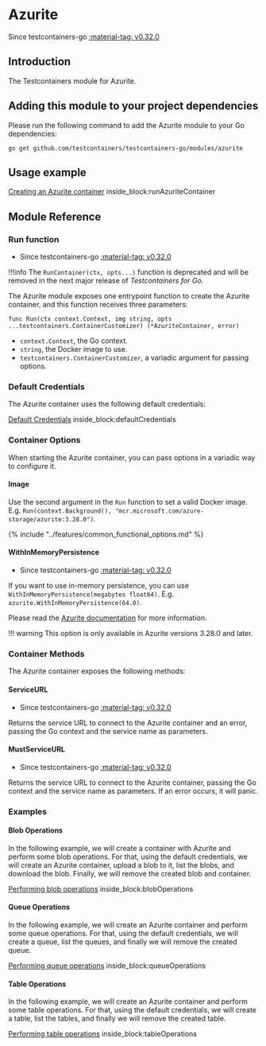 # Azurite

Since testcontainers-go <a href="https://github.com/testcontainers/testcontainers-go/releases/tag/v0.32.0"><span class="tc-version">:material-tag: v0.32.0</span></a>

## Introduction

The Testcontainers module for Azurite.

## Adding this module to your project dependencies

Please run the following command to add the Azurite module to your Go dependencies:

```
go get github.com/testcontainers/testcontainers-go/modules/azurite
```

## Usage example

<!--codeinclude-->
[Creating an Azurite container](../../modules/azurite/examples_test.go) inside_block:runAzuriteContainer
<!--/codeinclude-->

## Module Reference

### Run function

- Since testcontainers-go <a href="https://github.com/testcontainers/testcontainers-go/releases/tag/v0.32.0"><span class="tc-version">:material-tag: v0.32.0</span></a>

!!!info
    The `RunContainer(ctx, opts...)` function is deprecated and will be removed in the next major release of _Testcontainers for Go_.

The Azurite module exposes one entrypoint function to create the Azurite container, and this function receives three parameters:

```golang
func Run(ctx context.Context, img string, opts ...testcontainers.ContainerCustomizer) (*AzuriteContainer, error)
```

- `context.Context`, the Go context.
- `string`, the Docker image to use.
- `testcontainers.ContainerCustomizer`, a variadic argument for passing options.

### Default Credentials

The Azurite container uses the following default credentials:

<!--codeinclude-->
[Default Credentials](../../modules/azurite/azurite.go) inside_block:defaultCredentials
<!--/codeinclude-->

### Container Options

When starting the Azurite container, you can pass options in a variadic way to configure it.

#### Image

Use the second argument in the `Run` function to set a valid Docker image.
E.g. `Run(context.Background(), "mcr.microsoft.com/azure-storage/azurite:3.28.0")`.

{% include "../features/common_functional_options.md" %}

#### WithInMemoryPersistence

- Since testcontainers-go <a href="https://github.com/testcontainers/testcontainers-go/releases/tag/v0.32.0"><span class="tc-version">:material-tag: v0.32.0</span></a>

If you want to use in-memory persistence, you can use `WithInMemoryPersistence(megabytes float64)`. E.g. `azurite.WithInMemoryPersistence(64.0)`.

Please read the [Azurite documentation](https://github.com/Azure/Azurite?tab=readme-ov-file#use-in-memory-storage) for more information.

!!! warning
    This option is only available in Azurite versions 3.28.0 and later.

### Container Methods

The Azurite container exposes the following methods:

#### ServiceURL

- Since testcontainers-go <a href="https://github.com/testcontainers/testcontainers-go/releases/tag/v0.32.0"><span class="tc-version">:material-tag: v0.32.0</span></a>

Returns the service URL to connect to the Azurite container and an error, passing the Go context and the service name as parameters.

#### MustServiceURL

- Since testcontainers-go <a href="https://github.com/testcontainers/testcontainers-go/releases/tag/v0.32.0"><span class="tc-version">:material-tag: v0.32.0</span></a>

Returns the service URL to connect to the Azurite container, passing the Go context and the service name as parameters. If an error occurs, it will panic.

### Examples

#### Blob Operations

In the following example, we will create a container with Azurite and perform some blob operations. For that, using the default
credentials, we will create an Azurite container, upload a blob to it, list the blobs, and download the blob. Finally, we will remove the created blob and container.

<!--codeinclude-->
[Performing blob operations](../../modules/azurite/examples_test.go) inside_block:blobOperations
<!--/codeinclude-->

#### Queue Operations

In the following example, we will create an Azurite container and perform some queue operations. For that, using the default
credentials, we will create a queue, list the queues, and finally we will remove the created queue.

<!--codeinclude-->
[Performing queue operations](../../modules/azurite/examples_test.go) inside_block:queueOperations
<!--/codeinclude-->

#### Table Operations

In the following example, we will create an Azurite container and perform some table operations. For that, using the default
credentials, we will create a table, list the tables, and finally we will remove the created table.

<!--codeinclude-->
[Performing table operations](../../modules/azurite/examples_test.go) inside_block:tableOperations
<!--/codeinclude-->
